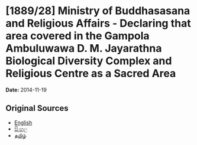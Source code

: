 # [1889/28] Ministry of Buddhasasana and Religious Affairs - Declaring that area covered in the Gampola Ambuluwawa D. M. Jayarathna Biological Diversity Complex and Religious Centre as a Sacred Area

**Date:** 2014-11-19

## Original Sources

- [English](https://documents.gov.lk/view/extra-gazettes/2014/11/1889-28_E.pdf)
- [සිංහල](https://documents.gov.lk/view/extra-gazettes/2014/11/1889-28_S.pdf)
- [தமிழ்](https://documents.gov.lk/view/extra-gazettes/2014/11/1889-28_T.pdf)
